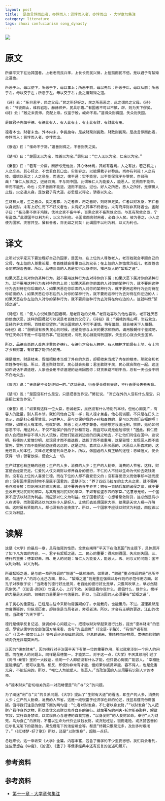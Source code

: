 ```yaml
---
layout: post
title:  是故言悖而出者，亦悖而入；货悖而入者，亦悖而出 - 大学章句集注
category: literature
tags: zhuxi confucianism song_dynasty
---
```

![](https://cdn.kelu.org/blog/tags/confucianism.jpg)

# 原文

    所谓平天下在治其国者，上老老而民兴孝，上长长而民兴悌，上恤孤而民不倍，是以君子有絜矩之道也。
    
    所恶于上，毋以使下，所恶于下，毋以事上；所恶于前，毋以先后；所恶于后，毋以从前；所恶于右，毋以交于左；所恶于左，毋以交于右；此之谓絜矩之道。
    
    《诗》云：“乐只君子，民之父母。”民之所好好之，民之所恶恶之，此之谓民之父母。《诗》云：“节彼南山，维石岩岩。赫赫师尹，民具尔瞻。”有国者不可以不慎，辟，则为天下僇矣。《诗》云：“殷之未丧师，克配上帝。仪鉴于殷，峻命不易。”道得众则得国，失众则失国。
    
    是故君子先慎乎德。有德此有人，有人此有土，有土此有财，有财此有用。
    
    德者本也，财者末也。外本内末，争民施夺。是故财聚则民散，财散则民聚。是故言悖而出者，亦悖而入；货悖而入者，亦悖而出。
    
    《康诰》曰：“惟命不于常。”道善则得之，不善则失之矣。
    
    《楚书》曰：“楚国无以为宝，惟善以为宝。”舅犯曰：“亡人无以为宝，仁亲以为宝。”
    
    《秦誓》曰：“若有一介臣，断断兮无他技，其心休休焉，其如有容焉。人之有技，若己有之；人之彦圣，其心好之，不啻若自其口出。实能容之，以能保我子孙黎民，尚亦有利哉！人之有技，媢嫉以恶之；人之彦圣，而违之，俾不通：实不能容，以不能保我子孙黎民，亦曰殆哉！”唯仁人放流之，迸诸四夷，不与同中国。此谓唯仁人为能爱人，能恶人。见贤而不能举，举而不能先，命也；见不善而不能退，退而不能远，过也。好人之所恶，恶人之所好，是谓拂人之性，灾必逮夫身。是故君子有大道，必忠信以得之，骄泰以失之。
    
    生财有大道，生之者众，食之者寡，为之者疾，用之者舒，则财恒足矣。仁者以财发身，不仁者以身发财。未有上好仁而下不好义者也，未有好义其事不终者也，未有府库财非其财者也。孟献子曰：“畜马乘不察于鸡豚，伐冰之家不畜牛羊，百乘之家不畜聚敛之臣。与其有聚敛之臣，宁有盗臣。”此谓国不以利为利，以义为利也。长国家而务财用者，必自小人矣。彼为善之，小人之使为国家，灾害并至。虽有善者，亦无如之何矣！此谓国不以利为利，以义为利也。

# 译文

    之所以说平定天下要治理好自己的国家，是因为，在上位的人尊敬老人，老百姓就会孝顺自己的父母，在上位的人尊重长辈，老百姓就会尊重自己的兄长；在上位的人体恤救济孤儿，老百姓也会同样跟着去做。所以，品德高尚的人总是实行以身作则，推己及人的“絜矩之道”。
    
    如果厌恶上司对你的某种行为，就不要用这种行为去对待你的下属；如果厌恶下属对你的某种行为，就不要用这种行为去对待你的上司；如果厌恶在你前面的人对你的某种行为，就不要用这种行为去对待在你后面的人；如果厌恶在你后面的人对你的某种行为，就不要用这种行为去对待在你前面的人；如果厌恶在你右边的人对你的某种行为，就不要用这种行为去对待在你左边的人；如果厌恶在你左边的人对你的某种行为，就不要用这种行为去对待在你右边的人。这就叫做“絜矩之道”。
    
    《诗经》说：“使人心悦诚服的国君啊，是老百姓的父母。”老百姓喜欢的他也喜欢，老百姓厌恶的他也厌恶，这样的国君就可以说是老百姓的父母了。《诗经》说：“巍峨的南山啊，岩石耸立。显赫的尹太师啊，百姓都仰望你。”统治国家的人不可不谨慎。稍有偏颇，就会被天下人推翻。《诗经》说：“殷朝没有丧失民心的时候，还是能够与上天的要求相符的。请用殷朝作个鉴戒吧，守住天命并不是一件容易的事。”这就是说，得到民心就能得到国家，失去民心就会失去国家。
    
    所以，品德高尚的人首先注重修养德行。有德行才会有人拥护，有人拥护才能保有土地，有土地才会有财富，有财富才能供给使用。
    
    德是根本，财是枝末，假如把根本当成了外在的东西，却把枝末当成了内在的根本，那就会和老百姓争夺利益。所以，君王聚财敛货，民心就会失散；君王散财于民，民心就会聚在一起。这正如你说话不讲道理，人家也会用不讲道理的话来回答你；财货来路不明不白，总有一天也会不明不白地失去。
    
    《康浩》说：“天命是不会始终如一的。”这就是说，行善便会得到天命，不行善便会失去天命。
    
    《楚书》说：“楚国没有什么是宝，只是把善当作宝。”舅犯说，“流亡在外的人没有什么是宝，只是把仁爱当作宝。”
    
    《秦誓》说：“如果有这样一位大臣，忠诚老实，虽然没有什么特别的本领，但他心胸宽广，有容人的肚量，别人有本领，就如同他自己有一样；别人德才兼备，他心悦诚服，不只是在口头上表示，而是打心眼里赞赏。用这种人，是可以保护我的子孙和百姓的，是可以为他们造福的啊！相反，如果别人有本领，他就妒嫉、厌恶；别人德才兼备，他便想方设法压制，排挤，无论如何容忍不得。用这种人，不仅不能保护我的子孙和百姓，而且可以说是危险得很！”因此，有仁德的人会把这种容不得人的人流放，把他们驱逐到边远的四夷之地去，不让他们同住在国中。这说明，有德的人爱憎分明，发现贤才而不能选拔，选拔了而不能重用，这是轻慢：发现恶人而不能罢免，罢免了而不能把他驱逐得远远的，这是过错。喜欢众人所厌恶的，厌恶众人所喜欢的，这是违背人的本性，灾难必定要落到自己身上。所以，做国君的人有正确的途径：忠诚信义，便会获得一切；骄奢放纵，便会失去一切。
    
    生产财富也有正确的途径；生产的人多，消费的人少；生产的人勤奋，消费的人节省。这样，财富便会经常充足。仁爱的人仗义疏财以修养自身的德行，不仁的人不惜以生命为代价去敛钱发财。没有在上位的人喜爱仁德，而在下位的人却不喜爱忠义的；没有喜爱忠义而做事却半途而废的；没有国库里的财物不是属于国君的。孟献子说：“养了四匹马拉车的士大夫之家，就不需再去养鸡养猪；祭祀用冰的卿大夫家，就不要再去养牛养羊；拥有一百辆兵车的诸侯之家，就不要去收养搜刮民财的家臣。与其有搜刮民财的家臣，不如有偷盗东西的家臣。”这意思是说，一个国家不应该以财货为利益，而应该以仁义为利益。做了国君却还一心想着聚敛财货，这必然是有小人在诱导，而那国君还以为这些小人是好人，让他们去处理国家大事，结果是天灾人祸一齐降临。这时虽有贤能的人，却也没有办法挽救了。所以，一个国家不应该以财货为利益，而应该以仁义为利益。

# 读解

    这是《大学》的最后一章，具有结尾的性质。全章在阐释“平天下在治其国”的主题下，具体展开了如下几方面的内容，一、君子有絜矩之道。二、民心的重要：得众则得国，失众则失国。三、德行的重要：德本财未。四、用人的问题：唯仁人为能爱人，能恶人。五、利与义的问题：国不以利为利，以义为利。
    
    所谓絜矩之道，是与前一章所强调的“恕道”一脉相承的。如果说，“恕道”重点强调的是“己所不欲，勿施于人”的将心比己方面，那么，“絜矩之道”则是重在强调以身作则的示范作用方面。如孔子对季康子说：“当政者的德行好比是风，老百姓的德行好比是草，只要风吹草上，草必然随风倒伏。”（《论语·颜渊》）世道人心，上行下效。关键是看你说什么，提倡什么，做什么。榜样的力量是无穷的，领袖的力量更是不可估量的。所以，当政治国的人必须要有“絜矩之道”。
    
    关于民心的重要性，已经是古往今来都勿庸置疑的了。水能载舟，也能覆舟。不过，道理虽然是勿庸置疑的，但纵现历史，却往往是当局者迷，旁观者清。所以，才会有王朝的更迭，江山的改姓，当政者“为天下僇”。
    
    德行是儒学反复记述、强调的中心问题之一。把德与财对举起来进行比较，提出“德本财未”的思想，尽管从儒学的全部治国方略来看，也有“先富后教”（《论语·子路》）、“有恒产者有恒心”（《孟子·膝文公上》）等强调经济基础的思想，但总的说来，重精神而轻物质，崇德而抑财的倾向仍是非常突出的。
    
    正因为“德本财末”，因为德行对于治国平天下有第一位的重要作用，所以就牵涉到一个用人的问题。而在用人的问题上，同样是品德第一，才能第二。对于这一点，《大学》不厌其烦地引述了《尚书·秦誓》里的一大段话，说明一个人即使没有什么才能，但只要心胸宽广能容人，“宰相肚里能撑船”，便可以重用。相反，即使你非常有才能，但如果你嫉贤妒能，容不得人，也是危害无穷，不能任用的。所以，“唯仁人为能爱人，能恶人。”当政治国的人必须要有识别人才的本领。
    
    与“德本财末”密切相关的另一对范畴便是“利”与“义”的问题。
    
    为了阐迷“利”与“义”的关系问题，《大学》提出了“生财有大道”的看法，即生产的人多，消费的人少；生产的人勤奋，消费的人节省。这是一段很富于经济学色彩的论述，浅显易懂而勿庸置疑。值得我们注意的倒是下面的两句话：“仁者以财发身，不仁者以身发财，”“以财发身”的人把财产看作身外之物，所以能仗义疏财以修养自身的德行。就像著名的列夫·托尔斯泰那样，解散农奴，实行自身禁欲，以实现良心与道德的自我完善，“以身发财”的人爱财如命，奉行“人为财死，鸟为食亡”的原则，不惜以生命为代价去敛钱发财。或贪赃枉法，铤而走险，或贪婪吝啬如巴尔扎克笔下的葛朗台，果戈理笔下的泼留希金等。都是“终朝只恨聚无多，及到多时眼闭了。”（《红楼梦·好了歌》）所以，还是“以财发身”，超脱一点好。
    
    总起来说，这一章收束《大学》全篇，内容丰富，包含了儒学的不少重要思想。我们将会看到，这些思想在《中庸》、《论语》、《孟子》等儒家经典中还有反复的论述和展开。

## 参考资料
## 参考资料

* [第十一章 - 大学章句集注](http://so.gushiwen.org/guwen/bookv_3047.aspx)
